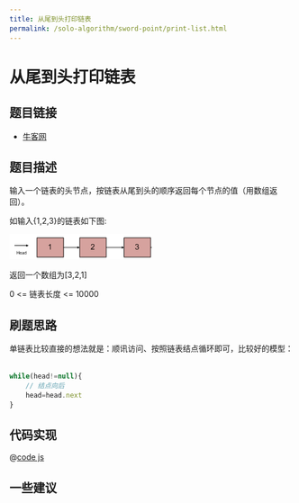 ```yaml
---
title: 从尾到头打印链表
permalink: /solo-algorithm/sword-point/print-list.html
---
```

# 从尾到头打印链表

## 题目链接

- [牛客网](https://www.nowcoder.com/practice/d0267f7f55b3412ba93bd35cfa8e8035)

## 题目描述

输入一个链表的头节点，按链表从尾到头的顺序返回每个节点的值（用数组返回）。

如输入{1,2,3}的链表如下图:

![](../images/printListFromTailToHead.png)

返回一个数组为[3,2,1]

0 <= 链表长度 <= 10000

## 刷题思路

单链表比较直接的想法就是：顺讯访问、按照链表结点循环即可，比较好的模型：

```js

while(head!=null){
    // 结点向后
    head=head.next
}
```

## 代码实现

@[code js](@algorithm/sword-point/链表/printListFromTailToHead.js)

## 一些建议

